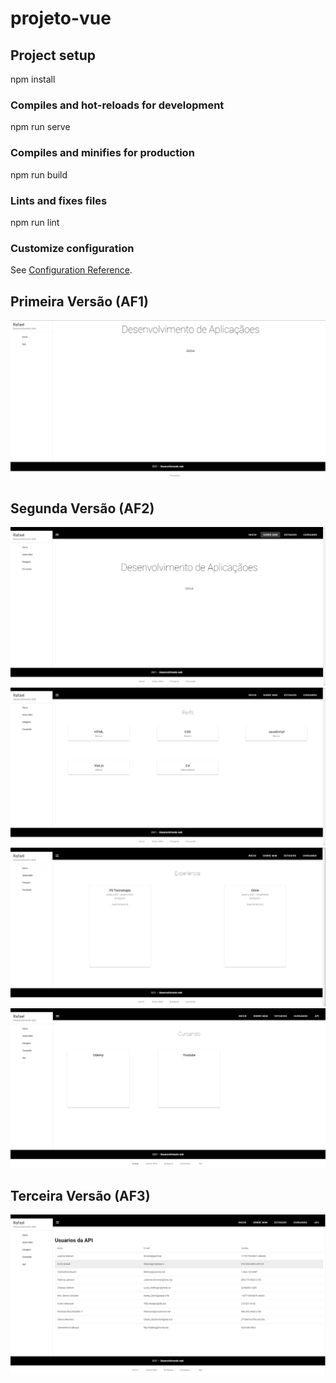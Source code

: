 # projeto-vue

## Project setup

npm install


### Compiles and hot-reloads for development

npm run serve


### Compiles and minifies for production

npm run build


### Lints and fixes files

npm run lint


### Customize configuration
See [Configuration Reference](https://cli.vuejs.org/config/).

## Primeira Versão (AF1)

<img src="Af1.png">

## Segunda Versão (AF2)

<img src="imagem1.jpg">
<img src="imagem2.jpg">
<img src="imagem3.jpg">
<img src="substituindoimagem4.png">

## Terceira Versão (AF3)

<img src="af3.png">